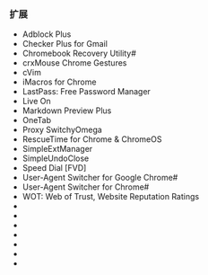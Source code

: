 ### 扩展
* Adblock Plus
* Checker Plus for Gmail
* Chromebook Recovery Utility#
* crxMouse Chrome Gestures
* cVim
* iMacros for Chrome
* LastPass: Free Password Manager
* Live On
* Markdown Preview Plus
* OneTab
* Proxy SwitchyOmega
* RescueTime for Chrome & ChromeOS
* SimpleExtManager
* SimpleUndoClose
* Speed Dial [FVD]
* User-Agent Switcher for Google Chrome#
* User-Agent Switcher for Chrome#
* WOT: Web of Trust, Website Reputation Ratings
* 
* 
* 
* 
* 
* 
* 
